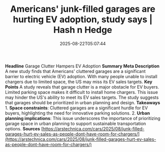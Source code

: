 ﻿---
title: "Americans' junk-filled garages are hurting EV adoption, study says | Hash n Hedge"
date: "2025-08-22T05:07:44"
category: "Markets"
summary: ""
slug: "americans-junkfilled-garages-are-hurting-ev-adoption-study-s"
source_urls:
  - ""
seo:
  title: "Americans' junk-filled garages are hurting EV adoption, study says | Hash n Hedge | Hash n Hedge"
  description: ""
  keywords: ["news", "markets", "brief"]
---
**Headline** Garage Clutter Hampers EV Adoption  **Summary Meta Description** A new study finds that Americans' cluttered garages are a significant barrier to electric vehicle (EV) adoption. With many people unable to install chargers due to limited space, the US may miss its EV sales targets.  **Key Points**   A study reveals that garage clutter is a major obstacle for EV buyers.  Limited parking space makes it difficult to install home chargers.  This issue may hinder the US's ability to meet its EV sales targets.  The study suggests that garages should be prioritized in urban planning and design.  **Takeaways**  1. **Space constraints**: Cluttered garages are a significant hurdle for EV buyers, highlighting the need for innovative parking solutions. 2. **Urban planning implications**: This issue underscores the importance of prioritizing garage space in urban planning to support sustainable transportation options.  **Sources** [https://arstechnica.com/cars/2025/08/junk-filled-garages-hurt-ev-sales-as-people-dont-have-room-for-chargers/](https://arstechnica.com/cars/2025/08/junk-filled-garages-hurt-ev-sales-as-people-dont-have-room-for-chargers/)